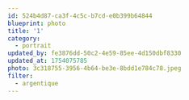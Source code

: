 ```yaml
---
id: 524b4d87-ca3f-4c5c-b7cd-e0b399b64844
blueprint: photo
title: '1'
category:
  - portrait
updated_by: fe3876dd-50c2-4e59-85ee-4d150dbf8330
updated_at: 1754075785
photo: 3c318755-3956-4b64-be3e-8bdd1e784c78.jpeg
filter:
  - argentique
---
```


